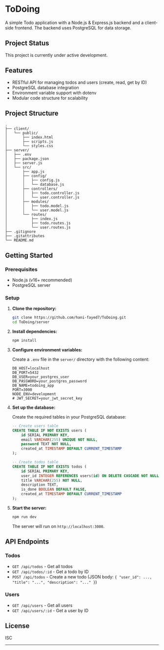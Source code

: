 # ToDoing

A simple Todo application with a Node.js & Express.js backend and a client-side frontend. The backend uses PostgreSQL for data storage.

## Project Status

This project is currently under active development.

## Features

- RESTful API for managing todos and users (create, read, get by ID)
- PostgreSQL database integration
- Environment variable support with dotenv
- Modular code structure for scalability

## Project Structure

```
.
├── client/
│   └── public/
│       ├── index.html
│       ├── scripts.js
│       └── styles.css
├── server/
│   ├── .env
│   ├── package.json
│   ├── server.js
│   └── src/
│       ├── app.js
│       ├── config/
│       │   ├── config.js
│       │   └── database.js
│       ├── controllers/
│       │   ├── todo.controller.js
│       │   └── user.controller.js
│       ├── modules/
│       │   ├── todo.model.js
│       │   └── user.model.js
│       └── routes/
│           ├── index.js
│           ├── todo.routes.js
│           └── user.routes.js
├── .gitignore
├── .gitattributes
└── README.md
```

## Getting Started

### Prerequisites

- Node.js (v16+ recommended)
- PostgreSQL server

### Setup

1. **Clone the repository:**

   ```sh
   git clone https://github.com/hani-fayed7/ToDoing.git
   cd ToDoing/server
   ```

2. **Install dependencies:**

   ```sh
   npm install
   ```

3. **Configure environment variables:**

   Create a `.env` file in the `server/` directory with the following content:

   ```
   DB_HOST=localhost
   DB_PORT=5432
   DB_USER=your_postgres_user
   DB_PASSWORD=your_postgres_password
   DB_NAME=todoing_app
   PORT=3000
   NODE_ENV=development
   # JWT_SECRET=your_jwt_secret_key
   ```

4. **Set up the database:**

   Create the required tables in your PostgreSQL database:

   ```sql
   -- Create users table
   CREATE TABLE IF NOT EXISTS users (
       id SERIAL PRIMARY KEY,
       email VARCHAR(255) UNIQUE NOT NULL,
       password TEXT NOT NULL,
       created_at TIMESTAMP DEFAULT CURRENT_TIMESTAMP
   );
   
   -- Create todos table
   CREATE TABLE IF NOT EXISTS todos (
       id SERIAL PRIMARY KEY,
       user_id INTEGER REFERENCES users(id) ON DELETE CASCADE NOT NULL,
       title VARCHAR(255) NOT NULL,
       description TEXT,
       is_done BOOLEAN DEFAULT FALSE,
       created_at TIMESTAMP DEFAULT CURRENT_TIMESTAMP
   );
   ```

5. **Start the server:**

   ```sh
   npm run dev
   ```

   The server will run on `http://localhost:3000`.

## API Endpoints

### Todos

- `GET /api/todos` - Get all todos
- `GET /api/todos/:id` - Get a todo by ID
- `POST /api/todos` - Create a new todo (JSON body: `{ "user_id": ..., "title": "...", "description": "..." }`)

### Users

- `GET /api/users` - Get all users
- `GET /api/users/:id` - Get a user by ID

## License

ISC

---
